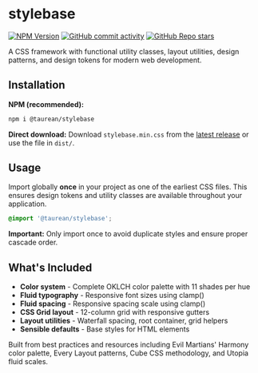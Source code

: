 # stylebase
[![NPM Version](https://img.shields.io/npm/v/%40taurean%2Fstylebase?style=flat-square&logo=npm&logoColor=%23CB3837&label=NPM%20version%20%20%20%20&labelColor=%23ECEBEB)](https://www.npmjs.com/package/@taurean/stylebase) [![GitHub commit activity](https://img.shields.io/github/commit-activity/y/taurean/stylebase?style=flat-square)](https://github.com/taurean/stylebase) [![GitHub Repo stars](https://img.shields.io/github/stars/taurean/stylebase?style=flat-square)](https://github.com/taurean/stylebase)


A CSS framework with functional utility classes, layout utilities, design patterns, and design tokens for modern web development.

## Installation

**NPM (recommended):**
```bash
npm i @taurean/stylebase
```

**Direct download:**
Download `stylebase.min.css` from the [latest release](https://github.com/taurean/stylebase/releases) or use the file in `dist/`.

## Usage

Import globally **once** in your project as one of the earliest CSS files. This ensures design tokens and utility classes are available throughout your application.

```css
@import '@taurean/stylebase';
```

**Important:** Only import once to avoid duplicate styles and ensure proper cascade order.

## What's Included

- **Color system** - Complete OKLCH color palette with 11 shades per hue
- **Fluid typography** - Responsive font sizes using clamp() 
- **Fluid spacing** - Responsive spacing scale using clamp()
- **CSS Grid layout** - 12-column grid with responsive gutters
- **Layout utilities** - Waterfall spacing, root container, grid helpers
- **Sensible defaults** - Base styles for HTML elements

Built from best practices and resources including Evil Martians' Harmony color palette, Every Layout patterns, Cube CSS methodology, and Utopia fluid scales.
